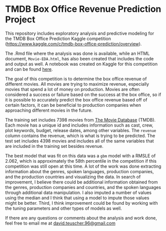# TMDB Box Office Revenue Prediction Project

This repository includes exploratory analysis and predictive modeling for the TMDB Box Office Prediction Kaggle competition (https://www.kaggle.com/c/tmdb-box-office-prediction/overview).

The .Rmd file where the analysis was done is available, while an HTML document, `Movie-EDA.html`, has also been created that includes the code and output as well. A notebook was created on Kaggle for this competition and can be found [here](https://www.kaggle.com/davidkt2/tmdb-revenue-eda-and-model-fitting-caret).

The goal of this competition is to determine the box office revenue of different movies. All movies are trying to maximize revenue, especially movies that spend a lot of money on production. Movies are often considered a success or failure based on the success at the box office, so if it is possible to accurately predict the box office revenue based off of certain factors, it can be beneficial to production companies when approaching different movies in the future. 

The training set includes 7398 movies from [The Movie Database](https://www.themoviedb.org/) (TMDB). Each movie has a unique id and includes information such as cast, crew, plot keywords, budget, release dates, among other variables. The `revenue` column contains the revenue, which is what is trying to be predicted. The test set includes 4398 movies and includes all of the same variables that are included in the training set besides revenue. 

The best model that was fit on this data was a `gbm` model with a RMSLE of 2.062, which is approximately the 58th percentile in the competition if this competition was still open at this time. A lot of the work was done extracting information about the genres, spoken languages, production companies, and the production countries and visualizing the data. In search of improvement, I believe there could be additional information obtained from the genres, production companies and countries, and the spoken languages through additional data manipulation. I also imputed a number of values using the median and I think that using a model to impute those values might be better. Third, I think improvement could be found by working with the tuning parameters and other types of models as well. 

If there are any questions or comments about the analysis and work done, feel free to email me at david.teuscher.96@gmail.com